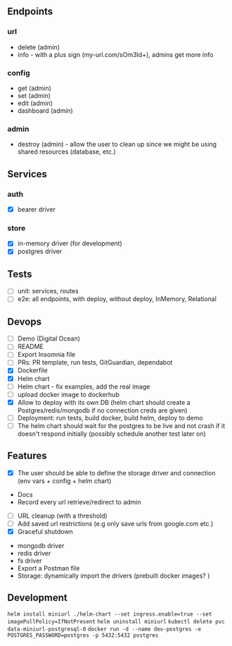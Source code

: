 ## Endpoints

### url

-   delete (admin)
-   info - with a plus sign (my-url.com/sOm3Id+), admins get more info

### config

-   get (admin)
-   set (admin)
-   edit (admin)
-   dashboard (admin)

### admin

-   destroy (admin) - allow the user to clean up since we might be using shared resources (database, etc.)

## Services

### auth

-   [x] bearer driver

### store

-   [x] in-memory driver (for development)
-   [x] postgres driver

## Tests

-   [ ] unit: services, routes
-   [ ] e2e: all endpoints, with deploy, without deploy, InMemory, Relational

## Devops

-   [ ] Demo (Digital Ocean)
-   [ ] README
-   [ ] Export Insomnia file
-   [ ] PRs: PR template, run tests, GitGuardian, dependabot
-   [x] Dockerfile
-   [x] Helm chart
-   [ ] Helm chart - fix examples, add the real image
-   [ ] upload docker image to dockerhub
-   [x] Allow to deploy with its own DB (helm chart should create a Postgres/redis/mongodb if no connection creds are given)
-   [ ] Deployment: run tests, build docker, build helm, deploy to demo
-   [ ] The helm chart should wait for the postgres to be live and not crash if it doesn't respond initially (possibly schedule another test later on)

## Features

-   [x] The user should be able to define the storage driver and connection (env vars + config + helm chart)
-   Docs
-   Record every url retrieve/redirect to admin
-   [ ] URL cleanup (with a threshold)
-   [ ] Add saved url restrictions (e.g only save urls from google.com etc.)
-   [x] Graceful shutdown
-   mongodb driver
-   redis driver
-   fs driver
-   Export a Postman file
-   Storage: dynamically import the drivers (prebuilt docker images? )

## Development

`helm install miniurl ./helm-chart --set ingress.enable=true --set imagePullPolicy=IfNotPresent`
`helm uninstall miniurl`
`kubectl delete pvc data-miniurl-postgresql-0`
`docker run -d --name dev-postgres -e POSTGRES_PASSWORD=postgres -p 5432:5432 postgres`
